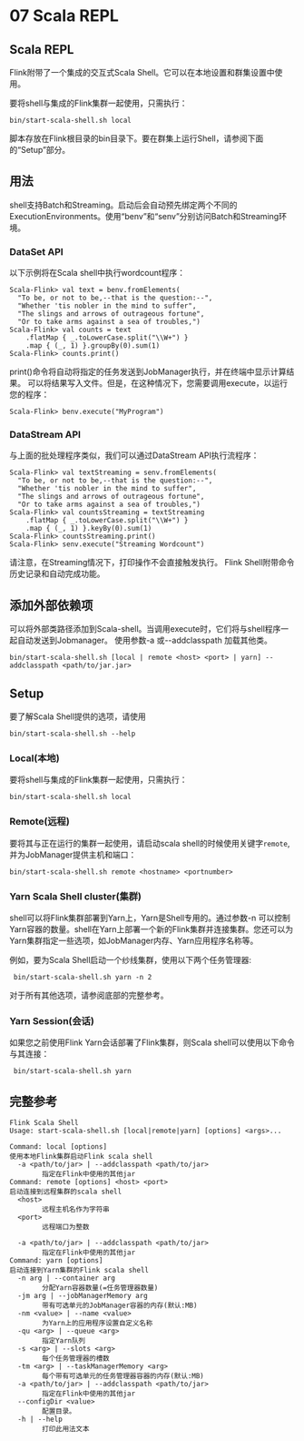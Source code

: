 # 07 Scala REPL

## Scala REPL

Flink附带了一个集成的交互式Scala Shell。它可以在本地设置和群集设置中使用。

要将shell与集成的Flink集群一起使用，只需执行：

```text
bin/start-scala-shell.sh local
```

脚本存放在Flink根目录的bin目录下。要在群集上运行Shell，请参阅下面的“Setup”部分。

## 用法

shell支持Batch和Streaming。启动后会自动预先绑定两个不同的ExecutionEnvironments。使用“benv”和“senv”分别访问Batch和Streaming环境。

### DataSet API

以下示例将在Scala shell中执行wordcount程序：

```text
Scala-Flink> val text = benv.fromElements(
  "To be, or not to be,--that is the question:--",
  "Whether 'tis nobler in the mind to suffer",
  "The slings and arrows of outrageous fortune",
  "Or to take arms against a sea of troubles,")
Scala-Flink> val counts = text
    .flatMap { _.toLowerCase.split("\\W+") }
    .map { (_, 1) }.groupBy(0).sum(1)
Scala-Flink> counts.print()
```

print\(\)命令将自动将指定的任务发送到JobManager执行，并在终端中显示计算结果。 可以将结果写入文件。但是，在这种情况下，您需要调用execute，以运行您的程序：

```text
Scala-Flink> benv.execute("MyProgram")
```

### DataStream API

与上面的批处理程序类似，我们可以通过DataStream API执行流程序：

```text
Scala-Flink> val textStreaming = senv.fromElements(
  "To be, or not to be,--that is the question:--",
  "Whether 'tis nobler in the mind to suffer",
  "The slings and arrows of outrageous fortune",
  "Or to take arms against a sea of troubles,")
Scala-Flink> val countsStreaming = textStreaming
    .flatMap { _.toLowerCase.split("\\W+") }
    .map { (_, 1) }.keyBy(0).sum(1)
Scala-Flink> countsStreaming.print()
Scala-Flink> senv.execute("Streaming Wordcount")
```

请注意，在Streaming情况下，打印操作不会直接触发执行。 Flink Shell附带命令历史记录和自动完成功能。

## 添加外部依赖项

可以将外部类路径添加到Scala-shell。当调用execute时，它们将与shell程序一起自动发送到Jobmanager。 使用参数-a 或--addclasspath 加载其他类。

```text
bin/start-scala-shell.sh [local | remote <host> <port> | yarn] --addclasspath <path/to/jar.jar>
```

## Setup

要了解Scala Shell提供的选项，请使用

```text
bin/start-scala-shell.sh --help
```

### Local\(本地\)

要将shell与集成的Flink集群一起使用，只需执行：

```text
bin/start-scala-shell.sh local
```

### Remote\(远程\)

要将其与正在运行的集群一起使用，请启动scala shell的时候使用关键字`remote`,并为JobManager提供主机和端口：

```text
bin/start-scala-shell.sh remote <hostname> <portnumber>
```

### Yarn Scala Shell cluster\(集群\)

shell可以将Flink集群部署到Yarn上，Yarn是Shell专用的。通过参数-n 可以控制Yarn容器的数量。shell在Yarn上部署一个新的Flink集群并连接集群。您还可以为Yarn集群指定一些选项，如JobManager内存、Yarn应用程序名称等。

例如，要为Scala Shell启动一个纱线集群，使用以下两个任务管理器:

```text
 bin/start-scala-shell.sh yarn -n 2
```

对于所有其他选项，请参阅底部的完整参考。

### Yarn Session\(会话\)

如果您之前使用Flink Yarn会话部署了Flink集群，则Scala shell可以使用以下命令与其连接：

```text
 bin/start-scala-shell.sh yarn
```

## 完整参考

```text
Flink Scala Shell
Usage: start-scala-shell.sh [local|remote|yarn] [options] <args>...

Command: local [options]
使用本地Flink集群启动Flink scala shell
  -a <path/to/jar> | --addclasspath <path/to/jar>
        指定在Flink中使用的其他jar
Command: remote [options] <host> <port>
启动连接到远程集群的scala shell
  <host>
        远程主机名作为字符串
  <port>
        远程端口为整数

  -a <path/to/jar> | --addclasspath <path/to/jar>
        指定在Flink中使用的其他jar
Command: yarn [options]
启动连接到Yarn集群的Flink scala shell
  -n arg | --container arg
        分配Yarn容器数量(=任务管理器数量)
  -jm arg | --jobManagerMemory arg
        带有可选单元的JobManager容器的内存(默认:MB)
  -nm <value> | --name <value>
        为Yarn上的应用程序设置自定义名称
  -qu <arg> | --queue <arg>
        指定Yarn队列
  -s <arg> | --slots <arg>
        每个任务管理器的槽数
  -tm <arg> | --taskManagerMemory <arg>
        每个带有可选单元的任务管理器容器的内存(默认:MB)
  -a <path/to/jar> | --addclasspath <path/to/jar>
        指定在Flink中使用的其他jar
  --configDir <value>
        配置目录。
  -h | --help
        打印此用法文本
```

